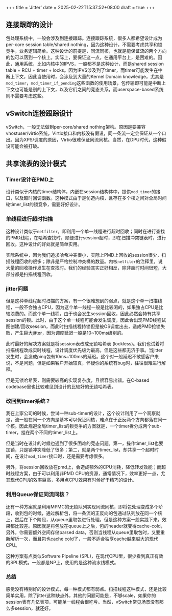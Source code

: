 +++
title = 'Jitter'
date = 2025-02-22T15:37:52+08:00
draft = true
+++

## 连接跟踪的设计

包处理系统中，一般会涉及到连接跟踪。连接跟踪系统，很多人都希望设计成为per-core session table/shared nothing，因为这种设计，不需要考虑共享和锁竞争，业务逻辑简单。这种设计的前提是，同流同核，也就是能保证流的两个方向的包可以落到一个核上。实际上，要保证这一点，在通用平台上，是困难的。因此，通用系统，比如内核中的IPVS，一般都不是这种设计，而是shared session table + RCU + timer + locks。因为IPVS涉及到了timer，而timer可能发生在中断上下文，因此当使用时，会涉及到大量的Kernel Domain knowledge，尤其是`mod_timer`，`mod_timer_if_pending`这些函数的使用场景，包传输即可能是中断上下文也可能是别的上下文，以及它们之间的竞态关系，而userspace-based系统则不需要考虑这些。

## vSwitch连接跟踪设计

vSwitch，一般无法做到per-core/shared nothing架构。原因是要兼容vhostuser/virtio系统。Virtio接口和内核没有假设，同一条流一定会保证从一个口出。因为XPS/调度的原因，Virtio很难保证同流同核。当然，在DPU时代，这种假设可能会被打破。

## 共享流表的设计模式

### Timer设计在PMD上

设计类似于内核的timer结构体，内嵌在session结构体中，提供`mod_timer`的接口，以及超时回调函数。这种模式由于是仿造内核，且存在多个核之间对全局时间轮timer\_list的锁竞争，需要好好设计。


### 单线程进行超时扫描

这种设计类似于`netfilter`，即利用一个单一线程进行超时回收；同时在进行查找的PMD线程，在哈希查找时，顺便进行session超时，即在扫描冲突链表时，进行回收。这种设计的好处就是简单实用。

实际系统中，因为我们追求哈希冲突很小，实际上PMD上回收的session很少，扫描线程回收的很多；除非是严格控制冲突桶的数量。内核`netfiler`的注释里，说大量的回收操作发生在查找时。我们的经验其实正好相反，除非超时时间很短，大部分都是扫描线程回收。


### jitter问题

但是这种单线程超时扫描的方案，有一个很难想到的弱点，就是这个单一扫描线程，一般不会独占CPU，因为这个单一线程一般是比较闲的，如果独占CPU是比较浪费的。而这个单一线程，由于也会发生session回收，因此必然会持有共享session的锁。此时，由于这个单一线程可能会发生调度，因此会出现PMD线程试图创建/回收session，而此时扫描线程持锁但是被OS调度出去，造成PMD抢锁失败，产生巨大jitter，因为调度延迟一般是10~100ms级别的。

此时最好的解决方案就是将session表改成无锁哈希表 (lockless)。我们也试着将扫描线程改成实时线程，设计调度优先级为最高，但是这些都无济于事。当jitter发生时，会造成ping包有10ms~100ms的延迟。这个对一般延迟不敏感客户来说，不是问题，但是如果客户开始较真，怀疑你的系统有bug时，往往很难进行解释。

但是无锁哈希表，则需要较高的实现复杂度，且很容易出错。在C-based codebase里也比较难见到设计的比较好的无锁哈希表。


### 改回到timer系统？

我在上家公司的时候，尝试一种sub-timer的设计，这个设计利用了一个观察就是，流一般在同一个方向是基本可以保证同核，难点在于正反两个方向都落在同一个核。因此规避全局timer\_list的锁竞争的方案就是，一个timer拆分成两个sub-timer，挂在两个不同的timer\_list上。 

但是当时在设计的时候也遇到了很多困难的竞态问题。第一，操作timer\_list也要加锁，只是锁冲突降低了很多；第二，就是两个timer\_list，却共享一个超时时间，在设计`mod_timer`接口时，还是需要考虑很多。

另外，将session回收放在pmd上，会造成额外的CPU消耗，降低转发效能；而超时线程方案，由于可以利用非PMD CPU的资源，通常情况下，效率更好一点，尤其现代CPU的效率巨高，多用点CPU效果有时候好于精巧的设计。


### 利用Queue保证同流同核？

还有一种方案就是利用MPMC的无锁队列实现同流同核，即将包处理变成多个阶段，收到包的时候，通过解析包，将一条流的正反向的包通过队列放在同一个核上，然后在下个阶段，从queue里取包进行处理。但是这种方案一般实践下来，效果都比较差。原因就是将包放在queue上之后，包的header就变得cache-cold，另外，你需要额外空间存储parsed data，否则当线程从queue里取包时，又要重新解析一次，而且包也cache cold了，一般不适合独享cache越来越大的现代CPU。

这种方案有点类似Software Pipeline (SPL)，在现代CPU里，很少看到真正有效的SPL模式。一般都是NP上，使用的是这种流水线模式。

### 总结

感觉没有特别好的设计模式，每一种模式都有弱点。扫描线程这种模式，还是比较简单实用，除了jitter这种缺点外，其他的问题可能是，不够scale，如果你的session表有几亿表项，可能单一线程会很吃亏。当然，vSwitch常见场景没有那么多session，就还好。


